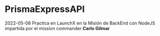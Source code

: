 # PrismaExpressAPI
2022-05-08 Practica en LaunchX en la Misión de BackEnd con NodeJS impartida por el mission commander **Carlo Gilmar**
